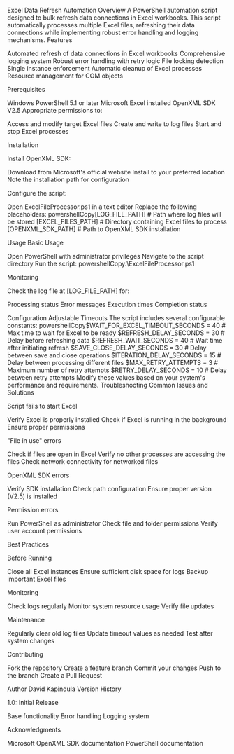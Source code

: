 Excel Data Refresh Automation
Overview
A PowerShell automation script designed to bulk refresh data connections in Excel workbooks. This script automatically processes multiple Excel files, refreshing their data connections while implementing robust error handling and logging mechanisms.
Features

Automated refresh of data connections in Excel workbooks
Comprehensive logging system
Robust error handling with retry logic
File locking detection
Single instance enforcement
Automatic cleanup of Excel processes
Resource management for COM objects

Prerequisites

Windows PowerShell 5.1 or later
Microsoft Excel installed
OpenXML SDK V2.5
Appropriate permissions to:

Access and modify target Excel files
Create and write to log files
Start and stop Excel processes



Installation

Install OpenXML SDK:

Download from Microsoft's official website
Install to your preferred location
Note the installation path for configuration


Configure the script:

Open ExcelFileProcessor.ps1 in a text editor
Replace the following placeholders:
powershellCopy[LOG_FILE_PATH]      # Path where log files will be stored
[EXCEL_FILES_PATH]   # Directory containing Excel files to process
[OPENXML_SDK_PATH]   # Path to OpenXML SDK installation




Usage
Basic Usage

Open PowerShell with administrator privileges
Navigate to the script directory
Run the script:
powershellCopy.\ExcelFileProcessor.ps1


Monitoring

Check the log file at [LOG_FILE_PATH] for:

Processing status
Error messages
Execution times
Completion status



Configuration
Adjustable Timeouts
The script includes several configurable constants:
powershellCopy$WAIT_FOR_EXCEL_TIMEOUT_SECONDS = 40  # Max time to wait for Excel to be ready
$REFRESH_DELAY_SECONDS = 30           # Delay before refreshing data
$REFRESH_WAIT_SECONDS = 40            # Wait time after initiating refresh
$SAVE_CLOSE_DELAY_SECONDS = 30        # Delay between save and close operations
$ITERATION_DELAY_SECONDS = 15         # Delay between processing different files
$MAX_RETRY_ATTEMPTS = 3               # Maximum number of retry attempts
$RETRY_DELAY_SECONDS = 10             # Delay between retry attempts
Modify these values based on your system's performance and requirements.
Troubleshooting
Common Issues and Solutions

Script fails to start Excel

Verify Excel is properly installed
Check if Excel is running in the background
Ensure proper permissions


"File in use" errors

Check if files are open in Excel
Verify no other processes are accessing the files
Check network connectivity for networked files


OpenXML SDK errors

Verify SDK installation
Check path configuration
Ensure proper version (V2.5) is installed


Permission errors

Run PowerShell as administrator
Check file and folder permissions
Verify user account permissions



Best Practices

Before Running

Close all Excel instances
Ensure sufficient disk space for logs
Backup important Excel files


Monitoring

Check logs regularly
Monitor system resource usage
Verify file updates


Maintenance

Regularly clear old log files
Update timeout values as needed
Test after system changes



Contributing

Fork the repository
Create a feature branch
Commit your changes
Push to the branch
Create a Pull Request

Author
David Kapindula
Version History

1.0: Initial Release

Base functionality
Error handling
Logging system



Acknowledgments

Microsoft OpenXML SDK documentation
PowerShell documentation
